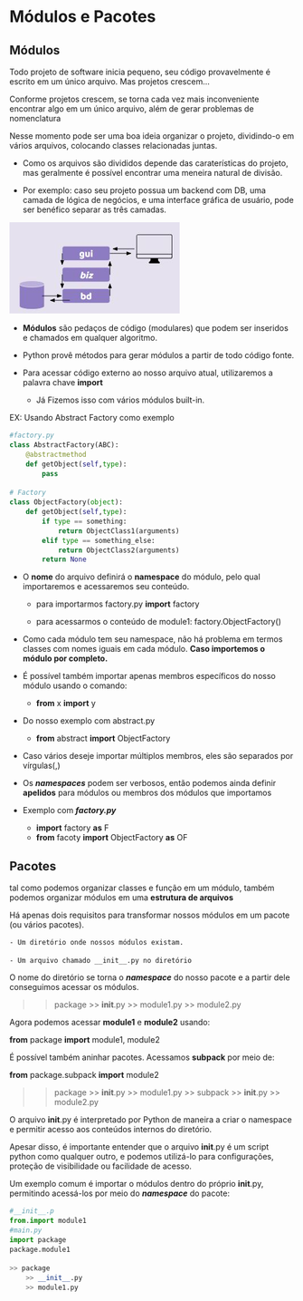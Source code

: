 # Módulos e Pacotes

## Módulos

Todo projeto de software inicia pequeno, seu código provavelmente é escrito em um único arquivo. Mas projetos crescem...

Conforme projetos crescem, se torna cada vez mais inconveniente encontrar algo em um único arquivo, além de gerar problemas de nomenclatura

Nesse momento pode ser uma boa ideia organizar o projeto, dividindo-o em vários arquivos, colocando classes relacionadas juntas.

- Como os arquivos são divididos depende das caraterísticas do projeto, mas geralmente é possível encontrar uma meneira natural de divisão.

- Por exemplo: caso seu projeto possua um backend com DB, uma camada de lógica de negócios, e uma interface gráfica de usuário, pode ser benéfico separar as três camadas.

<img src=".assets/div.jpg">

- **Módulos** são pedaços de código (modulares) que podem ser inseridos e chamados em qualquer algoritmo.

- Python provê métodos para gerar módulos a partir de todo código fonte.

- Para acessar código externo ao nosso arquivo atual, utilizaremos a palavra chave **import**

    - Já Fizemos isso com vários módulos built-in.

EX: Usando Abstract Factory como exemplo

```python
#factory.py
class AbstractFactory(ABC):
    @abstractmethod
    def getObject(self,type):
        pass

# Factory
class ObjectFactory(object):
    def getObject(self,type):
        if type == something:
            return ObjectClass1(arguments)
        elif type == something_else:
            return ObjectClass2(arguments)
        return None

```

- O **nome** do arquivo definirá o **namespace** do módulo, pelo qual importaremos e acessaremos seu conteúdo.
    - para importarmos factory.py
        **import** factory

    - para acessarmos o conteúdo de module1:
        factory.ObjectFactory()

- Como cada módulo tem seu namespace, não há problema em termos classes com nomes iguais em cada módulo. **Caso importemos o módulo por completo.**

- É possível também importar apenas membros específicos do nosso módulo usando o comando:
    - **from** x **import** y

- Do nosso exemplo com abstract.py
    - **from** abstract **import** ObjectFactory

- Caso vários deseje importar múltiplos membros, eles são separados por vírgulas(,)

- Os ***namespaces*** podem ser verbosos, então podemos ainda definir **apelidos** para módulos ou membros dos módulos que importamos

- Exemplo com ***factory.py***
    - **import** factory **as** F
    - **from** facoty **import** ObjectFactory **as** OF


## Pacotes

tal como podemos organizar classes e função em um módulo, também podemos organizar módulos em uma **estrutura de arquivos**

Há apenas dois requisitos para transformar nossos módulos em um pacote (ou vários pacotes).
    
    - Um diretório onde nossos módulos existam.

    - Um arquivo chamado __init__.py no diretório


O nome do diretório se torna o ***namespace*** do nosso pacote e a partir dele conseguimos acessar os módulos.

>> package
    >> __init__.py
    >> module1.py
    >> module2.py

Agora podemos acessar **module1** e **module2** usando:

**from** package **import** module1, module2

É possível também aninhar pacotes. Acessamos **subpack** por meio de:

**from** package.subpack **import** module2

>> package
    >> __init__.py
    >> module1.py
    >> subpack
        >> __init__.py
        >> module2.py

O arquivo __init__.py é interpretado por Python de maneira a criar o namespace e permitir acesso aos conteúdos internos do diretório.

Apesar disso, é importante entender que o arquivo __init__.py é um script python como qualquer outro, e podemos utilizá-lo para configurações, proteção de visibilidade ou facilidade de acesso.

Um exemplo comum é importar o módulos dentro do próprio __init__.py, permitindo acessá-los por meio do ***namespace*** do pacote:


```python
#__init__.p
from.import module1
#main.py
import package
package.module1

>> package
    >> __init__.py
    >> module1.py
```

